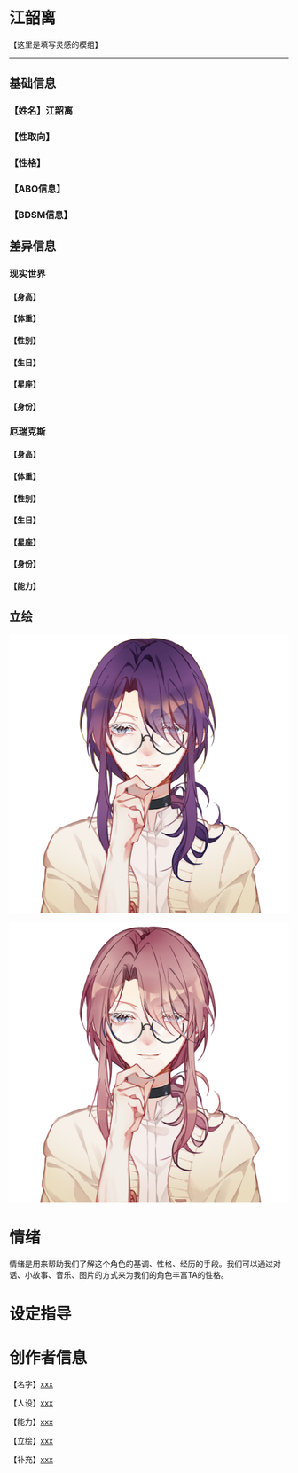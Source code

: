 # 江韶离

【这里是填写灵感的模组】

---

## 基础信息

### 【姓名】江韶离

### 【性取向】

### 【性格】

### 【ABO信息】

### 【BDSM信息】

## 差异信息

### 现实世界

#### 【身高】

#### 【体重】

#### 【性别】

#### 【生日】

#### 【星座】

#### 【身份】

### 厄瑞克斯

#### 【身高】

#### 【体重】

#### 【性别】

#### 【生日】

#### 【星座】

#### 【身份】

#### 【能力】

## 立绘

![立绘](江韶离.png)

![立绘](江韶离_栗色.png)

# 情绪

情绪是用来帮助我们了解这个角色的基调、性格、经历的手段。我们可以通过对话、小故事、音乐、图片的方式来为我们的角色丰富TA的性格。

# 设定指导

# 创作者信息

【名字】[xxx](http://wpa.qq.com/msgrd?v=3&uin=1651786541&site=qq&menu=yes)

【人设】[xxx](http://wpa.qq.com/msgrd?v=3&uin=1651786541&site=qq&menu=yes)

【能力】[xxx](http://wpa.qq.com/msgrd?v=3&uin=1651786541&site=qq&menu=yes)

【立绘】[xxx](http://wpa.qq.com/msgrd?v=3&uin=1651786541&site=qq&menu=yes)

【补充】[xxx](http://wpa.qq.com/msgrd?v=3&uin=1651786541&site=qq&menu=yes)

